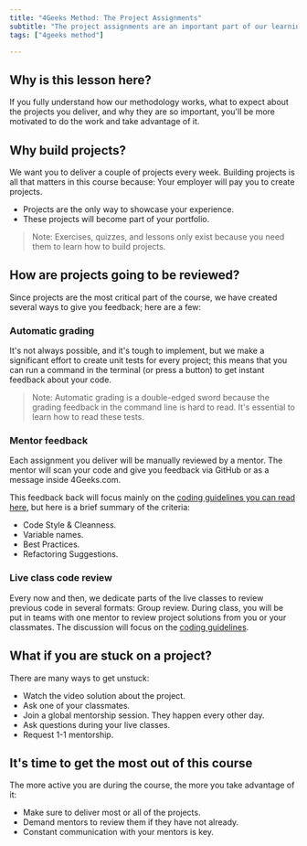 ```yaml
---
title: "4Geeks Method: The Project Assignments"
subtitle: "The project assignments are an important part of our learning method, this lessons will show you what to expect and why they matter so much."
tags: ["4geeks method"]

---
```


## Why is this lesson here?
If you fully understand how our methodology works, what to expect about the projects you deliver, and why they are so important, you'll be more motivated to do the work and take advantage of it. 

## Why build projects?
We want you to deliver a couple of projects every week. Building projects is all that matters in this course because:
Your employer will pay you to create projects.

- Projects are the only way to showcase your experience.
- These projects will become part of your portfolio.

> Note: Exercises, quizzes, and lessons only exist because you need them to learn how to build projects.

## How are projects going to be reviewed?
Since projects are the most critical part of the course, we have created several ways to give you feedback; here are a few:

### Automatic grading
It's not always possible, and it's tough to implement, but we make a significant effort to create unit tests for every project; this means that you can run a command in the terminal (or press a button) to get instant feedback about your code.

> Note: Automatic grading is a double-edged sword because the grading feedback in the command line is hard to read. It's essential to learn how to read these tests.

### Mentor feedback
Each assignment you deliver will be manually reviewed by a mentor. The mentor will scan your code and give you feedback via GitHub or as a message inside 4Geeks.com.

This feedback back will focus mainly on the [coding guidelines you can read here](/lesson/coding-standards-guidelines), but here is a brief summary of the criteria:

- Code Style & Cleanness.
- Variable names.
- Best Practices.
- Refactoring Suggestions.

### Live class code review
Every now and then, we dedicate parts of the live classes to review previous code in several formats:
Group review. During class, you will be put in teams with one mentor to review project solutions from you or your classmates. 
The discussion will focus on the [coding guidelines](https://4geeks.com/lesson/coding-standards-guidelines).

## What if you are stuck on a project?
There are many ways to get unstuck: 

- Watch the video solution about the project.
- Ask one of your classmates.
- Join a global mentorship session. They happen every other day.
- Ask questions during your live classes.
- Request 1-1 mentorship.

## It's time to get the most out of this course
The more active you are during the course, the more you take advantage of it:

- Make sure to deliver most or all of the projects.
- Demand mentors to review them if they have not already.
- Constant communication with your mentors is key.
